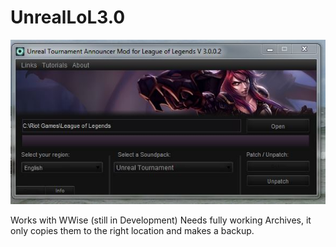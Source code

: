UnrealLoL3.0
============

![Screenshot](https://raw.githubusercontent.com/Fozruk/UnrealLoL3.0/master/sample.JPG)

Works with WWise (still in Development)
Needs fully working Archives, it only copies them to the right location and makes a backup.
